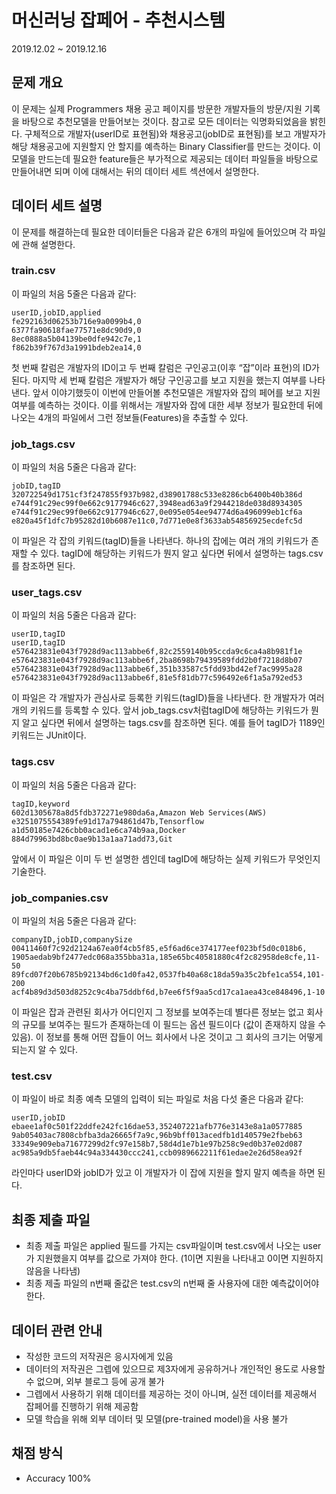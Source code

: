 # 머신러닝 잡페어 - 추천시스템

2019.12.02 ~ 2019.12.16

## 문제 개요

이 문제는 실제 Programmers 채용 공고 페이지를 방문한 개발자들의 방문/지원 기록을 바탕으로 추천모델을 만들어보는 것이다. 참고로 모든 데이터는 익명화되었음을 밝힌다. 구체적으로 개발자(userID로 표현됨)와 채용공고(jobID로 표현됨)를 보고 개발자가 해당 채용공고에 지원할지 안 할지를 예측하는 Binary Classifier를 만드는 것이다. 이 모델을 만드는데 필요한 feature들은 부가적으로 제공되는 데이터 파일들을 바탕으로 만들어내면 되며 이에 대해서는 뒤의 데이터 세트 섹션에서 설명한다.

## 데이터 세트 설명

이 문제를 해결하는데 필요한 데이터들은 다음과 같은 6개의 파일에 들어있으며 각 파일에 관해 설명한다.

### train.csv

이 파일의 처음 5줄은 다음과 같다:

```
userID,jobID,applied
fe292163d06253b716e9a0099b4,0
6377fa90618fae77571e8dc90d9,0
8ec0888a5b04139be0dfe942c7e,1
f862b39f767d3a1991bdeb2ea14,0
```

첫 번째 칼럼은 개발자의 ID이고 두 번째 칼럼은 구인공고(이후 “잡”이라 표현)의 ID가 된다. 마지막 세 번째 칼럼은 개발자가 해당 구인공고를 보고 지원을 했는지 여부를 나타낸다. 앞서 이야기했듯이 이번에 만들어볼 추천모델은 개발자와 잡의 페어를 보고 지원 여부를 예측하는 것이다. 이를 위해서는 개발자와 잡에 대한 세부 정보가 필요한데 뒤에 나오는 4개의 파일에서 그런 정보들(Features)을 추출할 수 있다.

### job_tags.csv

이 파일의 처음 5줄은 다음과 같다:

```
jobID,tagID
320722549d1751cf3f247855f937b982,d38901788c533e8286cb6400b40b386d
e744f91c29ec99f0e662c9177946c627,3948ead63a9f2944218de038d8934305
e744f91c29ec99f0e662c9177946c627,0e095e054ee94774d6a496099eb1cf6a
e820a45f1dfc7b95282d10b6087e11c0,7d771e0e8f3633ab54856925ecdefc5d
```

이 파일은 각 잡의 키워드(tagID)들을 나타낸다. 하나의 잡에는 여러 개의 키워드가 존재할 수 있다. tagID에 해당하는 키워드가 뭔지 알고 싶다면 뒤에서 설명하는 tags.csv를 참조하면 된다.

### user_tags.csv

이 파일의 처음 5줄은 다음과 같다:

```
userID,tagID
userID,tagID
e576423831e043f7928d9ac113abbe6f,82c2559140b95ccda9c6ca4a8b981f1e
e576423831e043f7928d9ac113abbe6f,2ba8698b79439589fdd2b0f7218d8b07
e576423831e043f7928d9ac113abbe6f,351b33587c5fdd93bd42ef7ac9995a28
e576423831e043f7928d9ac113abbe6f,81e5f81db77c596492e6f1a5a792ed53
```

이 파일은 각 개발자가 관심사로 등록한 키워드(tagID)들을 나타낸다. 한 개발자가 여러 개의 키워드를 등록할 수 있다. 앞서 job_tags.csv처럼tagID에 해당하는 키워드가 뭔지 알고 싶다면 뒤에서 설명하는 tags.csv를 참조하면 된다. 예를 들어 tagID가 1189인 키워드는 JUnit이다.

### tags.csv

이 파일의 처음 5줄은 다음과 같다:

```
tagID,keyword
602d1305678a8d5fdb372271e980da6a,Amazon Web Services(AWS)
e3251075554389fe91d17a794861d47b,Tensorflow
a1d50185e7426cbb0acad1e6ca74b9aa,Docker
884d79963bd8bc0ae9b13a1aa71add73,Git
```

앞에서 이 파일은 이미 두 번 설명한 셈인데 tagID에 해당하는 실제 키워드가 무엇인지 기술한다.

### job_companies.csv

이 파일의 처음 5줄은 다음과 같다:

```
companyID,jobID,companySize
00411460f7c92d2124a67ea0f4cb5f85,e5f6ad6ce374177eef023bf5d0c018b6,
1905aedab9bf2477edc068a355bba31a,185e65bc40581880c4f2c82958de8cfe,11-50
89fcd07f20b6785b92134bd6c1d0fa42,0537fb40a68c18da59a35c2bfe1ca554,101-200
acf4b89d3d503d8252c9c4ba75ddbf6d,b7ee6f5f9aa5cd17ca1aea43ce848496,1-10
```

이 파일은 잡과 관련된 회사가 어디인지 그 정보를 보여주는데 별다른 정보는 없고 회사의 규모를 보여주는 필드가 존재하는데 이 필드는 옵션 필드이다 (값이 존재하지 않을 수 있음). 이 정보를 통해 어떤 잡들이 어느 회사에서 나온 것이고 그 회사의 크기는 어떻게 되는지 알 수 있다.

### test.csv

이 파일이 바로 최종 예측 모델의 입력이 되는 파일로 처음 다섯 줄은 다음과 같다:

```
userID,jobID
ebaee1af0c501f22ddfe242fc16dae53,352407221afb776e3143e8a1a0577885
9ab05403ac7808cbfba3da26665f7a9c,96b9bff013acedfb1d140579e2fbeb63
33349e909eba71677299d2fc97e158b7,58d4d1e7b1e97b258c9ed0b37e02d087
ac985a9db5faeb44c94a334430ccc241,ccb0989662211f61edae2e26d58ea92f
```

라인마다 userID와 jobID가 있고 이 개발자가 이 잡에 지원을 할지 말지 예측을 하면 된다.

## 최종 제출 파일

- 최종 제출 파일은 applied 필드를 가지는 csv파일이며 test.csv에서 나오는 user가 지원했을지 여부를 값으로 가져야 한다. (1이면 지원을 나타내고 0이면 지원하지 않음을 나타냄)
- 최종 제출 파일의 n번째 줄값은 test.csv의 n번째 줄 사용자에 대한 예측값이어야 한다.

## 데이터 관련 안내

- 작성한 코드의 저작권은 응시자에게 있음
- 데이터의 저작권은 그렙에 있으므로 제3자에게 공유하거나 개인적인 용도로 사용할 수 없으며, 외부 블로그 등에 공개 불가
- 그렙에서 사용하기 위해 데이터를 제공하는 것이 아니며, 실전 데이터를 제공해서 잡페어를 진행하기 위해 제공함
- 모델 학습을 위해 외부 데이터 및 모델(pre-trained model)을 사용 불가

## 채점 방식

- Accuracy 100%